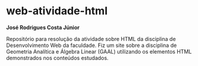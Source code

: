 # web-atividade-html

**José Rodrigues Costa Júnior**

Repositório para resolução da atividade sobre HTML da disciplina de Desenvolvimento Web da faculdade.
Fiz um site sobre a disciplina de Geometria Analítica e Álgebra Linear (GAAL) utilizando os elementos HTML demonstrados nos conteúdos estudados.
